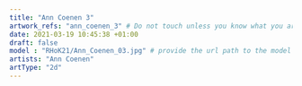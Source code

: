 ```yaml
---
title: "Ann Coenen 3"
artwork_refs: "ann_coenen_3" # Do not touch unless you know what you are doing
date: 2021-03-19 10:45:38 +01:00
draft: false
model : "RHoK21/Ann_Coenen_03.jpg" # provide the url path to the model
artists: "Ann Coenen"
artType: "2d"
---
```

